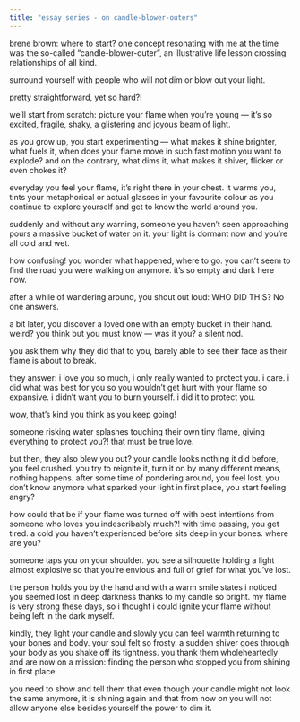 ```yaml
---
title: "essay series - on candle-blower-outers"
---
```

brene brown: where to start? one concept resonating with me at the time was the so-called “candle-blower-outer”, an illustrative life lesson crossing relationships of all kind.

surround yourself with people who will not dim or blow out your light.

pretty straightforward, yet so hard?!

we’ll start from scratch: picture your flame when you’re young — it’s so excited, fragile, shaky, a glistering and joyous beam of light.

as you grow up, you start experimenting — what makes it shine brighter, what fuels it, when does your flame move in such fast motion you want to explode? and on the contrary, what dims it, what makes it shiver, flicker or even chokes it?

everyday you feel your flame, it’s right there in your chest. it warms you, tints your metaphorical or actual glasses in your favourite colour as you continue to explore yourself and get to know the world around you.

suddenly and without any warning, someone you haven’t seen approaching pours a massive bucket of water on it. your light is dormant now and you’re all cold and wet.

how confusing! you wonder what happened, where to go. you can’t seem to find the road you were walking on anymore. it’s so empty and dark here now.

after a while of wandering around, you shout out loud: WHO DID THIS? No one answers.

a bit later, you discover a loved one with an empty bucket in their hand. weird? you think but you must know — was it you? a silent nod.

you ask them why they did that to you, barely able to see their face as their flame is about to break.

they answer: i love you so much, i only really wanted to protect you. i care. i did what was best for you so you wouldn’t get hurt with your flame so expansive. i didn’t want you to burn yourself. i did it to protect you.

wow, that’s kind you think as you keep going!

someone risking water splashes touching their own tiny flame, giving everything to protect you?! that must be true love.

but then, they also blew you out? your candle looks nothing it did before, you feel crushed.
you try to reignite it, turn it on by many different means, nothing happens. after some time of pondering around, you feel lost. you don’t know anymore what sparked your light in first place, you start feeling angry?

how could that be if your flame was turned off with best intentions from someone who loves you indescribably much?! with time passing, you get tired. a cold you haven’t experienced before sits deep in your bones. where are you?

someone taps you on your shoulder. you see a silhouette holding a light almost explosive so that you’re envious and full of grief for what you’ve lost.

the person holds you by the hand and with a warm smile states i noticed you seemed lost in deep darkness thanks to my candle so bright. my flame is very strong these days, so i thought i could ignite your flame without being left in the dark myself.

kindly, they light your candle and slowly you can feel warmth returning to your bones and body. your soul felt so frosty. a sudden shiver goes through your body as you shake off its tightness.
you thank them wholeheartedly and are now on a mission: finding the person who stopped you from shining in first place.

you need to show and tell them that even though your candle might not look the same anymore, it is shining again and that from now on you will not allow anyone else besides yourself the power to dim it.